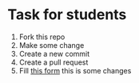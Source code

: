 # Task for students
1. Fork this repo
2. Make some change
2. Create a new commit
3. Create a pull request
4. Fill [this form](https://forms.gle/22jUzs3MDdmS8RiX8)
this is some changes